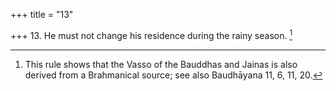 +++
title = "13"

+++
13. He must not change his residence during the rainy season. [^9] 


[^9]:  This rule shows that the Vasso of the Bauddhas and Jainas is also derived from a Brahmanical source; see also Baudhāyana 11, 6, 11, 20.
